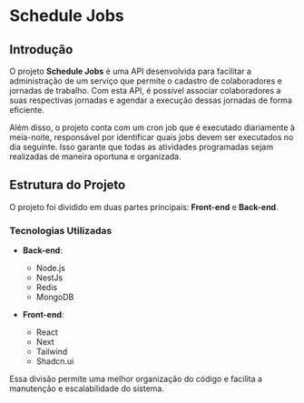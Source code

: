 # Schedule Jobs

## Introdução

O projeto **Schedule Jobs** é uma API desenvolvida para facilitar a administração de um serviço que permite o cadastro de colaboradores e jornadas de trabalho. Com esta API, é possível associar colaboradores a suas respectivas jornadas e agendar a execução dessas jornadas de forma eficiente.

Além disso, o projeto conta com um cron job que é executado diariamente à meia-noite, responsável por identificar quais jobs devem ser executados no dia seguinte. Isso garante que todas as atividades programadas sejam realizadas de maneira oportuna e organizada.

## Estrutura do Projeto

O projeto foi dividido em duas partes principais: **Front-end** e **Back-end**.

### Tecnologias Utilizadas

- **Back-end**: 
  - Node.js
  - NestJs
  - Redis
  - MongoDB

- **Front-end**:
  - React
  - Next
  - Tailwind
  - Shadcn.ui

Essa divisão permite uma melhor organização do código e facilita a manutenção e escalabilidade do sistema.